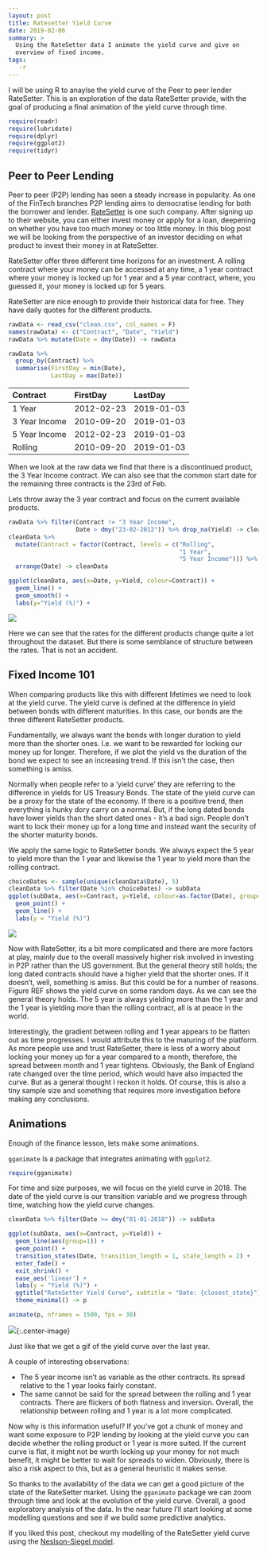 ```yaml
---
layout: post
title: Ratesetter Yield Curve
date: 2019-02-06
summary: >
  Using the RateSetter data I animate the yield curve and give on
  overview of fixed income.
tags:
   -r
---
```


I will be using R to anaylse the yield curve of the Peer to peer
lender RateSetter. This is an exploration of the data RateSetter
provide, with the goal of producing a final animation of the yield
curve through time. 


``` r
require(readr)
require(lubridate)
require(dplyr)
require(ggplot2)
require(tidyr)
```

## Peer to Peer Lending

Peer to peer (P2P) lending has seen a steady increase in popularity. As
one of the FinTech branches P2P lending aims to democratise lending for
both the borrower and lender. [RateSetter](https://www.ratesetter.com/)
is one such company. After signing up to their website, you can either
invest money or apply for a loan, deepening on whether you have too much
money or too little money. In this blog post we will be looking from the
perspective of an investor deciding on what product to invest their
money in at RateSetter.

RateSetter offer three different time horizons for an investment. A
rolling contract where your money can be accessed at any time, a 1 year
contract where your money is locked up for 1 year and a 5 year contract,
where, you guessed it, your money is locked up for 5 years.

RateSetter are nice enough to provide their historical data for
free. They have daily quotes for the different products.

``` r
rawData <- read_csv("clean.csv", col_names = F)
names(rawData) <- c("Contract", "Date", "Yield")
rawData %>% mutate(Date = dmy(Date)) -> rawData
```

``` r
rawData %>% 
  group_by(Contract) %>% 
  summarise(FirstDay = min(Date),
            LastDay = max(Date))
```

| Contract      | FirstDay   | LastDay    |
| :------------ | :--------- | :--------- |
| 1 Year        | 2012-02-23 | 2019-01-03 |
| 3 Year Income | 2010-09-20 | 2019-01-03 |
| 5 Year Income | 2012-02-23 | 2019-01-03 |
| Rolling       | 2010-09-20 | 2019-01-03 |

When we look at the raw data we find that there is a discontinued
product, the 3 Year Income contract. We can also see that the common
start date for the remaining three contracts is the 23rd of Feb.

Lets throw away the 3 year contract and focus on the current available
products.

``` r
rawData %>% filter(Contract != "3 Year Income", 
                   Date > dmy("23-02-2012")) %>% drop_na(Yield) -> cleanData
cleanData %>% 
  mutate(Contract = factor(Contract, levels = c("Rolling", 
                                                "1 Year",
                                                "5 Year Income"))) %>% 
  arrange(Date) -> cleanData
```

``` r
ggplot(cleanData, aes(x=Date, y=Yield, colour=Contract)) + 
  geom_line() + 
  geom_smooth() + 
  labs(y="Yield (%)") + 
```

![](/assets/Ratesetter_Yield_Curve_files/figure-gfm/unnamed-chunk-4-1.png)<!-- -->

Here we can see that the rates for the different products change quite a
lot throughout the dataset. But there is some semblance of structure
between the rates. That is not an accident.

## Fixed Income 101

When comparing products like this with different lifetimes we need to
look at the yield curve. The yield curve is defined at the difference in
yield between bonds with different maturities. In this case, our bonds
are the three different RateSetter products.

Fundamentally, we always want the bonds with longer duration to yield
more than the shorter ones. I.e. we want to be rewarded for locking our
money up for longer. Therefore, if we plot the yield vs the duration of
the bond we expect to see an increasing trend. If this isn’t the case,
then something is amiss.

Normally when people refer to a ‘yield curve’ they are referring to the
difference in yields for US Treasury Bonds. The state of the yield curve
can be a proxy for the state of the economy. If there is a positive
trend, then everything is hunky dory carry on a normal. But, if the long
dated bonds have lower yields than the short dated ones - it’s a bad
sign. People don’t want to lock their money up for a long time and
instead want the security of the shorter maturity bonds.

We apply the same logic to RateSetter bonds. We always expect the 5 year
to yield more than the 1 year and likewise the 1 year to yield more than
the rolling contract.

``` r
choiceDates <- sample(unique(cleanData$Date), 5)
cleanData %>% filter(Date %in% choiceDates) -> subData
ggplot(subData, aes(x=Contract, y=Yield, colour=as.factor(Date), group=Date)) + 
  geom_point() +
  geom_line() + 
  labs(y = "Yield (%)")
```

![](/assets/Ratesetter_Yield_Curve_files/figure-gfm/unnamed-chunk-5-1.png)<!-- -->

Now with RateSetter, its a bit more complicated and there are more
factors at play, mainly due to the overall massively higher risk
involved in investing in P2P rather than the US government. But the
general theory still holds; the long dated contracts should have a
higher yield that the shorter ones. If it doesn’t, well, something is
amiss. But this could be for a number of reasons. Figure REF shows the
yield curve on some random days. As we can see the general theory holds.
The 5 year is always yielding more than the 1 year and the 1 year is
yielding more than the rolling contract, all is at peace in the world.

Interestingly, the gradient between rolling and 1 year appears to be
flatten out as time progresses. I would attribute this to the maturing
of the platform. As more people use and trust RateSetter, there is less
of a worry about locking your money up for a year compared to a month,
therefore, the spread between month and 1 year tightens. Obviously, the
Bank of England rate changed over the time period, which would have also
impacted the curve. But as a general thought I reckon it holds. Of
course, this is also a tiny sample size and something that requires
more investigation before making any conclusions. 

## Animations

Enough of the finance lesson, lets make some animations.

`gganimate` is a package that integrates animating with `ggplot2`.

``` r
require(gganimate)
```

For time and size purposes, we will focus on the yield curve in 2018.
The date of the yield curve is our transition variable and we progress
through time, watching how the yield curve changes.

``` r
cleanData %>% filter(Date >= dmy("01-01-2018")) -> subData

ggplot(subData, aes(x=Contract, y=Yield)) + 
  geom_line(aes(group=1)) + 
  geom_point() +
  transition_states(Date, transition_length = 1, state_length = 2) + 
  enter_fade() + 
  exit_shrink() +
  ease_aes('linear') + 
  labs(y = "Yield (%)") + 
  ggtitle("RateSetter Yield Curve", subtitle = "Date: {closest_state}") +
  theme_minimal() -> p

animate(p, nframes = 1500, fps = 30)
```

![](/assets/Ratesetter_Yield_Curve_files/figure-gfm/unnamed-chunk-7-1.gif){:.center-image}

Just like that we get a gif of the yield curve over the last year.

A couple of interesting observations:

  - The 5 year income isn’t as variable as the other contracts. Its
    spread relative to the 1 year looks fairly constant.
  - The same cannot be said for the spread between the rolling and 1
    year contracts. There are flickers of both flatness and inversion.
    Overall, the relationship between rolling and 1 year is a lot more
    complicated.

Now why is this information useful? If you’ve got a chunk of money and
want some exposure to P2P lending by looking at the yield curve you can
decide whether the rolling product or 1 year is more suited. If the
current curve is flat, it might not be worth locking up your money for
not much benefit, it might be better to wait for spreads to widen.
Obviously, there is also a risk aspect to this, but as a general
heuristic it makes sense.

So thanks to the availability of the data we can get a good picture of
the state of the RateSetter market. Using the `gganimate` package we can
zoom through time and look at the evolution of the yield curve. Overall,
a good exploratory analysis of the data. In the near future I’ll start
looking at some modelling questions and see if we build some predictive
analytics.

If you liked this post, checkout my modelling of the RateSetter yield
curve using the
[Neslson-Siegel model](https://dm13450.github.io/2019/06/19/NelsonSeigelRateSetter.html). 
